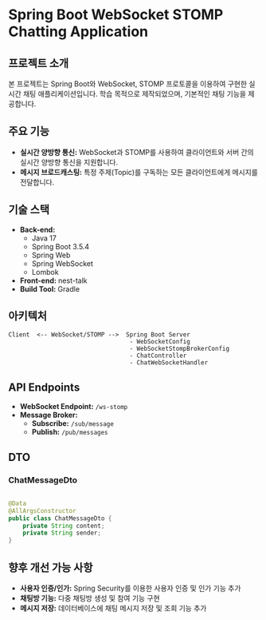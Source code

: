 # Spring Boot WebSocket STOMP Chatting Application

## 프로젝트 소개

본 프로젝트는 Spring Boot와 WebSocket, STOMP 프로토콜을 이용하여 구현한 실시간 채팅 애플리케이션입니다. 학습 목적으로 제작되었으며, 기본적인 채팅 기능을 제공합니다.

## 주요 기능

* **실시간 양방향 통신:** WebSocket과 STOMP를 사용하여 클라이언트와 서버 간의 실시간 양방향 통신을 지원합니다.
* **메시지 브로드캐스팅:** 특정 주제(Topic)를 구독하는 모든 클라이언트에게 메시지를 전달합니다.

## 기술 스택

* **Back-end:**
    * Java 17
    * Spring Boot 3.5.4
    * Spring Web
    * Spring WebSocket
    * Lombok
* **Front-end:** nest-talk
* **Build Tool:** Gradle

## 아키텍처

```
Client  <-- WebSocket/STOMP -->  Spring Boot Server
                                  - WebSocketConfig
                                  - WebSocketStompBrokerConfig
                                  - ChatController
                                  - ChatWebSocketHandler
```

## API Endpoints

* **WebSocket Endpoint:** `/ws-stomp`
* **Message Broker:**
    * **Subscribe:** `/sub/message`
    * **Publish:** `/pub/messages`

## DTO

### ChatMessageDto

```java

@Data
@AllArgsConstructor
public class ChatMessageDto {
    private String content;
    private String sender;
}
```

## 향후 개선 가능 사항

* **사용자 인증/인가:** Spring Security를 이용한 사용자 인증 및 인가 기능 추가
* **채팅방 기능:** 다중 채팅방 생성 및 참여 기능 구현
* **메시지 저장:** 데이터베이스에 채팅 메시지 저장 및 조회 기능 추가
